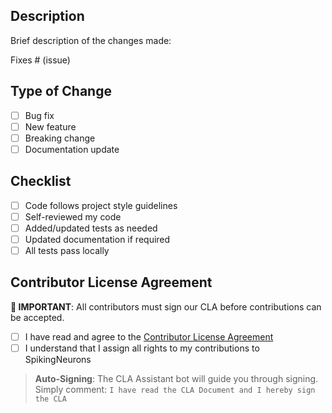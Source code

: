 ## Description

Brief description of the changes made:

Fixes # (issue)

## Type of Change

- [ ] Bug fix
- [ ] New feature  
- [ ] Breaking change
- [ ] Documentation update

## Checklist

- [ ] Code follows project style guidelines
- [ ] Self-reviewed my code
- [ ] Added/updated tests as needed
- [ ] Updated documentation if required
- [ ] All tests pass locally

## Contributor License Agreement

**🚨 IMPORTANT**: All contributors must sign our CLA before contributions can be accepted.

- [ ] I have read and agree to the [Contributor License Agreement](https://github.com/SpikingNeurons/toolcraft/blob/main/CLA.md)
- [ ] I understand that I assign all rights to my contributions to SpikingNeurons

> **Auto-Signing**: The CLA Assistant bot will guide you through signing. Simply comment: `I have read the CLA Document and I hereby sign the CLA`
